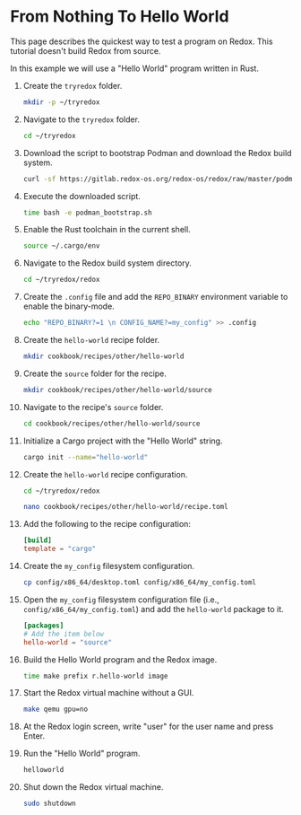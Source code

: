 # From Nothing To Hello World

This page describes the quickest way to test a program on Redox. This tutorial doesn't build Redox from source.

In this example we will use a "Hello World" program written in Rust.

 1. Create the `tryredox` folder.

    ```sh
    mkdir -p ~/tryredox
    ```

 2. Navigate to the `tryredox` folder.

    ```sh
    cd ~/tryredox
    ```

 3. Download the script to bootstrap Podman and download the Redox build system.

    ```sh
    curl -sf https://gitlab.redox-os.org/redox-os/redox/raw/master/podman_bootstrap.sh -o podman_bootstrap.sh
    ```

 4. Execute the downloaded script.

    ```sh
    time bash -e podman_bootstrap.sh
    ```

 5. Enable the Rust toolchain in the current shell.

    ```sh
    source ~/.cargo/env
    ```

 6. Navigate to the Redox build system directory.

    ```sh
    cd ~/tryredox/redox
    ```

 7. Create the `.config` file and add the `REPO_BINARY` environment variable to enable the binary-mode.

    ```sh
    echo "REPO_BINARY?=1 \n CONFIG_NAME?=my_config" >> .config
    ```

 8. Create the `hello-world` recipe folder.

    ```sh
    mkdir cookbook/recipes/other/hello-world
    ```

 9. Create the `source` folder for the recipe.

    ```sh
    mkdir cookbook/recipes/other/hello-world/source
    ```

10. Navigate to the recipe's `source` folder.

    ```sh
    cd cookbook/recipes/other/hello-world/source
    ```

11. Initialize a Cargo project with the "Hello World" string.

    ```sh
    cargo init --name="hello-world"
    ```

12. Create the `hello-world` recipe configuration.

    ```sh
    cd ~/tryredox/redox
    ```

    ```sh
    nano cookbook/recipes/other/hello-world/recipe.toml
    ```

13. Add the following to the recipe configuration:

    ```toml
    [build]
    template = "cargo"
    ```

14. Create the `my_config` filesystem configuration.

    ```sh
    cp config/x86_64/desktop.toml config/x86_64/my_config.toml
    ```

15. Open the `my_config` filesystem configuration file (i.e., `config/x86_64/my_config.toml`) and add the `hello-world` package to it.

    ```toml
    [packages]
    # Add the item below
    hello-world = "source"
    ```

16. Build the Hello World program and the Redox image.

    ```sh
    time make prefix r.hello-world image
    ```

17. Start the Redox virtual machine without a GUI.

    ```sh
    make qemu gpu=no
    ```

18. At the Redox login screen, write "user" for the user name and press Enter.

19. Run the "Hello World" program.

    ```sh
    helloworld
    ```

20. Shut down the Redox virtual machine.

    ```sh
    sudo shutdown
    ```
